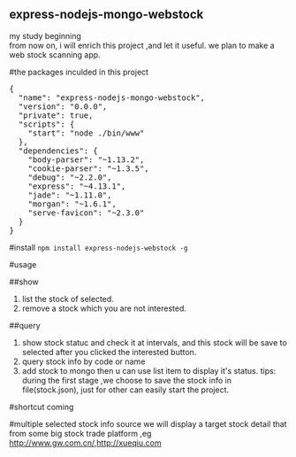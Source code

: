 express-nodejs-mongo-webstock
----------------------
my study beginning<br>
from now on, i will enrich this project ,and let it useful. we plan to make a web stock scanning app.


#the packages inculded in this project

<pre>{
  "name": "express-nodejs-mongo-webstock",
  "version": "0.0.0",
  "private": true,
  "scripts": {
    "start": "node ./bin/www"
  },
  "dependencies": {
    "body-parser": "~1.13.2",
    "cookie-parser": "~1.3.5",
    "debug": "~2.2.0",
    "express": "~4.13.1",
    "jade": "~1.11.0",
    "morgan": "~1.6.1",
    "serve-favicon": "~2.3.0"
  }
}</pre>

#install
`npm install express-nodejs-webstock -g`

#usage

##show
  1. list the stock of selected.
  2. remove a stock which you are not interested.

##query
  1. show stock statuc and check it at intervals, and this stock will be save to selected after you clicked the interested button.
  2. query stock info by code or name
  3. add stock to mongo then u can use list item to display it's status.
tips: during the first stage ,we choose to save the stock info in file(stock.json), just for other can easily start the project.

#shortcut
coming

#multiple selected stock info source
we will display a target stock detail that from some big stock trade platform ,eg http://www.gw.com.cn/,http://xueqiu.com
